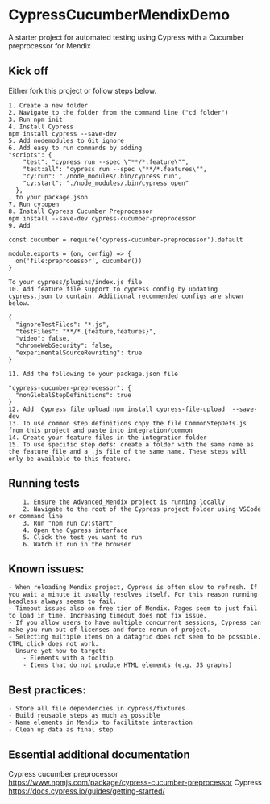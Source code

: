 # CypressCucumberMendixDemo
A starter project for automated testing using Cypress with a Cucumber preprocessor for Mendix

## Kick off
Either fork this project or follow steps below.

	1. Create a new folder
	2. Navigate to the folder from the command line ("cd folder")
	3. Run npm init
	4. Install Cypress 
	npm install cypress --save-dev
	5. Add nodemodules to Git ignore
	6. Add easy to run commands by adding 
	"scripts": {
	    "test": "cypress run --spec \"**/*.feature\"",
	    "test:all": "cypress run --spec \"**/*.features\"",
	    "cy:run": "./node_modules/.bin/cypress run",
	    "cy:start": "./node_modules/.bin/cypress open"
	  },
	, to your package.json
	7. Run cy:open
	8. Install Cypress Cucumber Preprocessor
	npm install --save-dev cypress-cucumber-preprocessor
	9. Add 
	
	const cucumber = require('cypress-cucumber-preprocessor').default
	 
	module.exports = (on, config) => {
	  on('file:preprocessor', cucumber())
	}
	
	To your cypress/plugins/index.js file
	10. Add feature file support to cypress config by updating cypress.json to contain. Additional recommended configs are shown below.
	
	{
	  "ignoreTestFiles": "*.js",
	  "testFiles": "**/*.{feature,features}",
	  "video": false,
	  "chromeWebSecurity": false,
	  "experimentalSourceRewriting": true
	}
	
	11. Add the following to your package.json file
	
	"cypress-cucumber-preprocessor": {
	  "nonGlobalStepDefinitions": true
	}
	12. Add  Cypress file upload npm install cypress-file-upload  --save-dev
	13. To use common step definitions copy the file CommonStepDefs.js from this project and paste into integration/common
	14. Create your feature files in the integration folder
	15. To use specific step defs: create a folder with the same name as the feature file and a .js file of the same name. These steps will only be available to this feature.

## Running tests
        1. Ensure the Advanced_Mendix project is running locally
        2. Navigate to the root of the Cypress project folder using VSCode or command line
        3. Run "npm run cy:start"
        4. Open the Cypress interface
        5. Click the test you want to run
        6. Watch it run in the browser




## Known issues:
	- When reloading Mendix project, Cypress is often slow to refresh. If you wait a minute it usually resolves itself. For this reason running headless always seems to fail.
	- Timeout issues also on free tier of Mendix. Pages seem to just fail to load in time. Increasing timeout does not fix issue.
	- If you allow users to have multiple concurrent sessions, Cypress can make you run out of licenses and force rerun of project.
	- Selecting multiple items on a datagrid does not seem to be possible. CTRL click does not work.
	- Unsure yet how to target:
		- Elements with a tooltip
		- Items that do not produce HTML elements (e.g. JS graphs)
	
## Best practices:
	- Store all file dependencies in cypress/fixtures
	- Build reusable steps as much as possible
	- Name elements in Mendix to facilitate interaction
	- Clean up data as final step

## Essential additional documentation
Cypress cucumber preprocessor https://www.npmjs.com/package/cypress-cucumber-preprocessor
Cypress https://docs.cypress.io/guides/getting-started/

